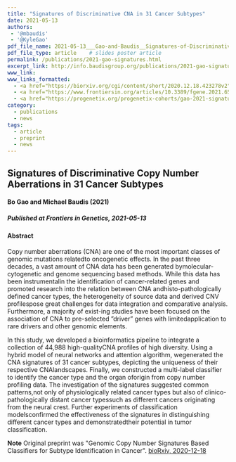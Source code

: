 ```yaml
---
title: "Signatures of Discriminative CNA in 31 Cancer Subtypes"
date: 2021-05-13
authors:
 - '@mbaudis'
 - '@KyleGao'
pdf_file_name: 2021-05-13___Gao-and-Baudis__Signatures-of-Discriminative-Copy-Number-Aberrations-in-31-Cancer-Subtypes__Froniers-in-Genetics.pdf
pdf_file_type: article    # slides poster article
permalink: /publications/2021-gao-signatures.html
excerpt_link: http://info.baudisgroup.org/publications/2021-gao-signatures.html
www_link:
www_links_formatted:
  - <a href="https://biorxiv.org/cgi/content/short/2020.12.18.423278v2" target="_blank">[bioRxiv]</a>
  - <a href="https://www.frontiersin.org/articles/10.3389/fgene.2021.654887/full" target="_blank">[frontiers in Genetics]</a>
  - <a href="https://progenetix.org/progenetix-cohorts/gao-2021-signatures/" target="_blank">[study data]</a>
category:
  - publications
  - news
tags:
  - article
  - preprint
  - news
---
```


## Signatures of Discriminative Copy Number Aberrations in 31 Cancer Subtypes
#### Bo Gao and Michael Baudis (2021)
##### Published at _Frontiers in Genetics_, 2021-05-13

#### Abstract

Copy number aberrations (CNA) are one of the most important classes of genomic mutations relatedto oncogenetic effects. In the past three decades, a vast amount of CNA data has been generated bymolecular-cytogenetic and genome sequencing based methods. While this data has been instrumentalin the identification of cancer-related genes and promoted research into the relation between CNA andhisto-pathologically defined cancer types, the heterogeneity of source data and derived CNV profilespose great challenges for data integration and comparative analysis. Furthermore, a majority of exist-ing studies have been focused on the association of CNA to pre-selected ”driver” genes with limitedapplication to rare drivers and other genomic elements.

<!--more-->

In this study, we developed a bioinformatics pipeline to integrate a collection of 44,988 high-qualityCNA profiles of high diversity. Using a hybrid model of neural networks and attention algorithm, wegenerated the CNA signatures of 31 cancer subtypes, depicting the uniqueness of their respective CNAlandscapes. Finally, we constructed a multi-label classifier to identify the cancer type and the organ oforigin from copy number profiling data. The investigation of the signatures suggested common patterns,not only of physiologically related cancer types but also of clinico-pathologically distant cancer typessuch as different cancers originating from the neural crest. Further experiments of classification modelsconfirmed the effectiveness of the signatures in distinguishing different cancer types and demonstratedtheir potential in tumor classification.

**Note** Original preprint was "Genomic Copy Number Signatures Based Classifiers for Subtype Identification in Cancer". [bioRxiv, 2020-12-18](https://biorxiv.org/cgi/content/short/2020.12.18.423278v1)
